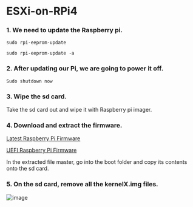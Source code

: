 # ESXi-on-RPi4

### 1. We need to update the Raspberry pi.
```
sudo rpi-eeprom-update
```
```
sudo rpi-eeprom-update -a
```
### 2. After updating our Pi, we are going to power it off.
``` 
Sudo shutdown now
```
### 3. Wipe the sd card.

Take the sd card out and wipe it with Raspberry pi imager.

### 4. Download and extract the firmware.

[Latest Raspberry Pi Firmware](https://bit.ly/2HpIaG6)

[UEFI Raspberry Pi Firmware](https://bit.ly/3jota8D)

In the extracted file master, go into the boot folder and copy its contents onto the sd card.

### 5. On the sd card, remove all the kernelX.img files.
![image](https://user-images.githubusercontent.com/32524000/109423402-7dca2600-79df-11eb-865b-f4e48f63e614.png)


